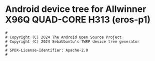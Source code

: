 # Android device tree for Allwinner X96Q QUAD-CORE H313 (eros-p1)

```
#
# Copyright (C) 2024 The Android Open Source Project
# Copyright (C) 2024 SebaUbuntu's TWRP device tree generator
#
# SPDX-License-Identifier: Apache-2.0
#
```
  <project path="device/allwinner/eros-p1" name="frol82/twrp_device_allwinner_eros-p1" remote="github" revision="twrp-10" />
